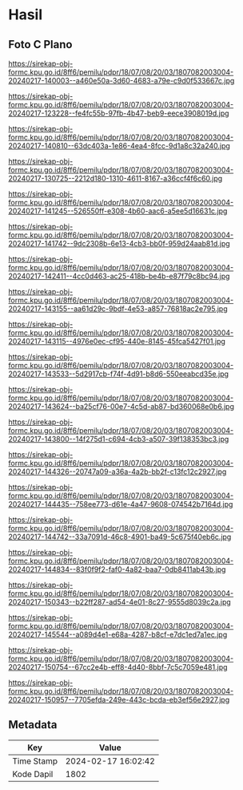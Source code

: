 # Hasil

## Foto C Plano

https://sirekap-obj-formc.kpu.go.id/8ff6/pemilu/pdpr/18/07/08/20/03/1807082003004-20240217-140003--a460e50a-3d60-4683-a79e-c9d0f533667c.jpg

https://sirekap-obj-formc.kpu.go.id/8ff6/pemilu/pdpr/18/07/08/20/03/1807082003004-20240217-123228--fe4fc55b-97fb-4b47-beb9-eece3908019d.jpg

https://sirekap-obj-formc.kpu.go.id/8ff6/pemilu/pdpr/18/07/08/20/03/1807082003004-20240217-140810--63dc403a-1e86-4ea4-8fcc-9d1a8c32a240.jpg

https://sirekap-obj-formc.kpu.go.id/8ff6/pemilu/pdpr/18/07/08/20/03/1807082003004-20240217-130725--2212d180-1310-4611-8167-a36ccf4f6c60.jpg

https://sirekap-obj-formc.kpu.go.id/8ff6/pemilu/pdpr/18/07/08/20/03/1807082003004-20240217-141245--526550ff-e308-4b60-aac6-a5ee5d16631c.jpg

https://sirekap-obj-formc.kpu.go.id/8ff6/pemilu/pdpr/18/07/08/20/03/1807082003004-20240217-141742--9dc2308b-6e13-4cb3-bb0f-959d24aab81d.jpg

https://sirekap-obj-formc.kpu.go.id/8ff6/pemilu/pdpr/18/07/08/20/03/1807082003004-20240217-142411--4cc0d463-ac25-418b-be4b-e87f79c8bc94.jpg

https://sirekap-obj-formc.kpu.go.id/8ff6/pemilu/pdpr/18/07/08/20/03/1807082003004-20240217-143155--aa61d29c-9bdf-4e53-a857-76818ac2e795.jpg

https://sirekap-obj-formc.kpu.go.id/8ff6/pemilu/pdpr/18/07/08/20/03/1807082003004-20240217-143115--4976e0ec-cf95-440e-8145-45fca5427f01.jpg

https://sirekap-obj-formc.kpu.go.id/8ff6/pemilu/pdpr/18/07/08/20/03/1807082003004-20240217-143533--5d2917cb-f74f-4d91-b8d6-550eeabcd35e.jpg

https://sirekap-obj-formc.kpu.go.id/8ff6/pemilu/pdpr/18/07/08/20/03/1807082003004-20240217-143624--ba25cf76-00e7-4c5d-ab87-bd360068e0b6.jpg

https://sirekap-obj-formc.kpu.go.id/8ff6/pemilu/pdpr/18/07/08/20/03/1807082003004-20240217-143800--14f275d1-c694-4cb3-a507-39f138353bc3.jpg

https://sirekap-obj-formc.kpu.go.id/8ff6/pemilu/pdpr/18/07/08/20/03/1807082003004-20240217-144326--20747a09-a36a-4a2b-bb2f-c13fc12c2927.jpg

https://sirekap-obj-formc.kpu.go.id/8ff6/pemilu/pdpr/18/07/08/20/03/1807082003004-20240217-144435--758ee773-d61e-4a47-9608-074542b7164d.jpg

https://sirekap-obj-formc.kpu.go.id/8ff6/pemilu/pdpr/18/07/08/20/03/1807082003004-20240217-144742--33a7091d-46c8-4901-ba49-5c675f40eb6c.jpg

https://sirekap-obj-formc.kpu.go.id/8ff6/pemilu/pdpr/18/07/08/20/03/1807082003004-20240217-144834--83f0f9f2-faf0-4a82-baa7-0db8411ab43b.jpg

https://sirekap-obj-formc.kpu.go.id/8ff6/pemilu/pdpr/18/07/08/20/03/1807082003004-20240217-150343--b22ff287-ad54-4e01-8c27-9555d8039c2a.jpg

https://sirekap-obj-formc.kpu.go.id/8ff6/pemilu/pdpr/18/07/08/20/03/1807082003004-20240217-145544--a089d4e1-e68a-4287-b8cf-e7dc1ed7a1ec.jpg

https://sirekap-obj-formc.kpu.go.id/8ff6/pemilu/pdpr/18/07/08/20/03/1807082003004-20240217-150754--67cc2e4b-eff8-4d40-8bbf-7c5c7059e481.jpg

https://sirekap-obj-formc.kpu.go.id/8ff6/pemilu/pdpr/18/07/08/20/03/1807082003004-20240217-150957--7705efda-249e-443c-bcda-eb3ef56e2927.jpg


## Metadata

| Key        | Value               |
| ---------- | ------------------- |
| Time Stamp | 2024-02-17 16:02:42 |
| Kode Dapil | 1802                |



